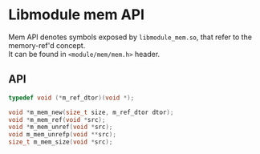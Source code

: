 # Libmodule mem API

Mem API denotes symbols exposed by `libmodule_mem.so`, that refer to the memory-ref'd concept.  
It can be found in `<module/mem/mem.h>` header.  

## API

```C
typedef void (*m_ref_dtor)(void *);

void *m_mem_new(size_t size, m_ref_dtor dtor);
void *m_mem_ref(void *src);
void *m_mem_unref(void *src);
void m_mem_unrefp(void **src);
size_t m_mem_size(void *src);
```
